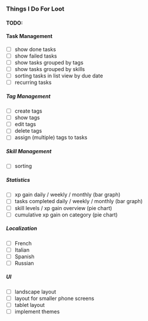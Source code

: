 ### Things I Do For Loot

#### TODO:

#### Task Management
- [ ] show done tasks
- [ ] show failed tasks
- [ ] show tasks grouped by tags
- [ ] show tasks grouped by skills
- [ ] sorting tasks in list view by due date
- [ ] recurring tasks

##### Tag Management
- [ ] create tags
- [ ] show tags
- [ ] edit tags
- [ ] delete tags
- [ ] assign (multiple) tags to tasks

##### Skill Management
- [ ] sorting

##### Statistics
- [ ] xp gain daily / weekly / monthly (bar graph)
- [ ] tasks completed daily / weekly / monthly (bar graph)
- [ ] skill levels / xp gain overview (pie chart)
- [ ] cumulative xp gain on category (pie chart) 

##### Localization
- [ ] French
- [ ] Italian
- [ ] Spanish
- [ ] Russian

##### UI
- [ ] landscape layout
- [ ] layout for smaller phone screens
- [ ] tablet layout
- [ ] implement themes
